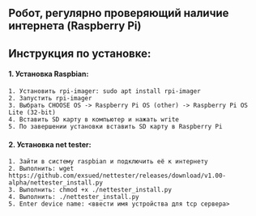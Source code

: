 Робот, регулярно проверяющий наличие интернета (Raspberry Pi)
--------------------------------------

Инструкция по установке:
------------------------

#### 1. Установка Raspbian:
	1. Установить rpi-imager: sudo apt install rpi-imager
	2. Запустить rpi-imager
	3. Выбрать CHOOSE OS -> Raspberry Pi OS (other) -> Raspberry Pi OS Lite (32-bit)
	4. Вставить SD карту в компьютер и нажать write
	5. По завершении установки вставить SD карту в Raspberry Pi
#### 2. Установка net tester:
	1. Зайти в систему raspbian и подключить её к интернету
	2. Выполнить: wget https://github.com/exsued/nettester/releases/download/v1.00-alpha/nettester_install.py
	3. Выполнить: chmod +x ./nettester_install.py
	4. Выполнить: ./nettester_install.py
	5. Enter device name: <ввести имя устройства для tcp сервера>
